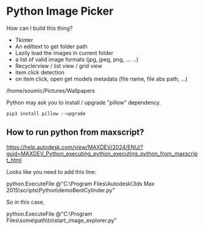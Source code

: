 # Python Image Picker

How can I build this thing?

* Tkinter
* An edittext to get folder path
* Lazily load the images in current folder
* a list of valid image formats (jpg, jpeg, png, ... ...)
* Recyclerview / list view / grid view
* item click detection
* on item click, open get models metadata (file name, file abs path, ...)

/home/soumic/Pictures/Wallpapers

Python may ask you to install / upgrade "pillow" dependency.

    pip3 install pillow --upgrade

## How to run python from maxscript?

https://help.autodesk.com/view/MAXDEV/2024/ENU/?guid=MAXDEV_Python_executing_python_executing_python_from_maxscript_html

Looks like you need to add this line:

python.ExecuteFile @"C:\Program Files\Autodesk\3ds Max 2015\scripts\Python\demoBentCylinder.py"

So in this case,

python.ExecuteFile @"C:\Program Files\some\path\to\start_image_explorer.py"
